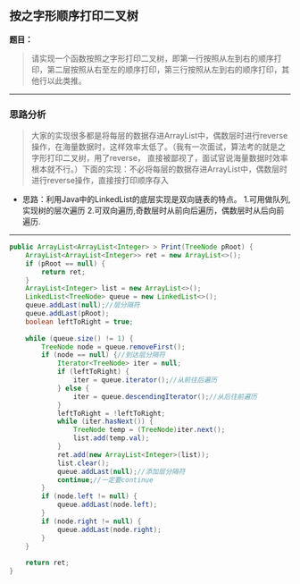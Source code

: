 ## 按之字形顺序打印二叉树

**题目：**
>请实现一个函数按照之字形打印二叉树，即第一行按照从左到右的顺序打印，第二层按照从右至左的顺序打印，第三行按照从左到右的顺序打印，其他行以此类推。

---

### 思路分析

>大家的实现很多都是将每层的数据存进ArrayList中，偶数层时进行reverse操作，在海量数据时，这样效率太低了。（我有一次面试，算法考的就是之字形打印二叉树，用了reverse，
直接被鄙视了，面试官说海量数据时效率根本就不行。）下面的实现：不必将每层的数据存进ArrayList中，偶数层时进行reverse操作，直接按打印顺序存入
- 思路：利用Java中的LinkedList的底层实现是双向链表的特点。
1.可用做队列,实现树的层次遍历
2.可双向遍历,奇数层时从前向后遍历，偶数层时从后向前遍历.

---

```java
public ArrayList<ArrayList<Integer> > Print(TreeNode pRoot) {
	ArrayList<ArrayList<Integer>> ret = new ArrayList<>();
	if (pRoot == null) {
		return ret;
	}
	ArrayList<Integer> list = new ArrayList<>();
	LinkedList<TreeNode> queue = new LinkedList<>();
	queue.addLast(null);//层分隔符
	queue.addLast(pRoot);
	boolean leftToRight = true;
	 
	while (queue.size() != 1) {
		TreeNode node = queue.removeFirst();
		if (node == null) {//到达层分隔符
			Iterator<TreeNode> iter = null;
			if (leftToRight) {
				iter = queue.iterator();//从前往后遍历
			} else {
				iter = queue.descendingIterator();//从后往前遍历
			}
			leftToRight = !leftToRight;
			while (iter.hasNext()) {
				TreeNode temp = (TreeNode)iter.next();
				list.add(temp.val);
			}
			ret.add(new ArrayList<Integer>(list));
			list.clear();
			queue.addLast(null);//添加层分隔符
			continue;//一定要continue
		}
		if (node.left != null) {
			queue.addLast(node.left);
		}
		if (node.right != null) {
			queue.addLast(node.right);
		}
	}
	 
	return ret;
}
```




